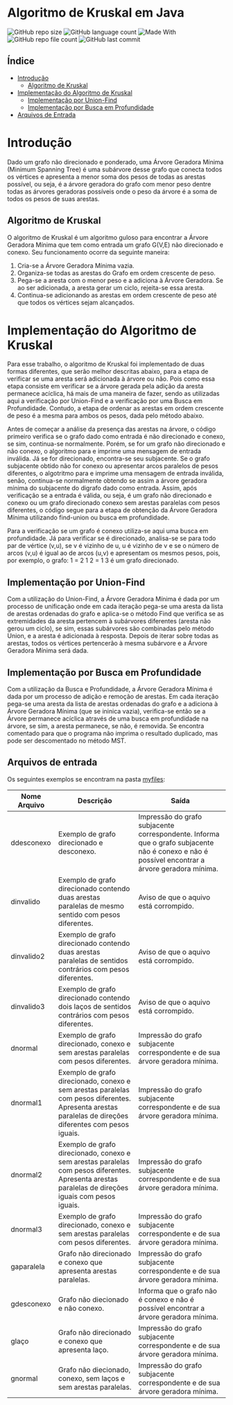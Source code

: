# Algoritmo de Kruskal em Java


![GitHub repo size](https://img.shields.io/github/repo-size/leticiatavaresds/MSTKruskal?color=a21360&style=for-the-badge)
![GitHub language count](https://img.shields.io/github/languages/count/leticiatavaresds/MSTKruskal?color=a21360&style=for-the-badge)
![Made With](https://img.shields.io/badge/Made%20With-Java-lightgrey?color=a21360&style=for-the-badge)
![GitHub repo file count](https://img.shields.io/github/directory-file-count/leticiatavaresds/MSTKruskal?color=a21360&style=for-the-badge)
![GitHub last commit](https://img.shields.io/github/last-commit/leticiatavaresds/MSTKruskal?color=a21360&style=for-the-badge)

## Índice

- [Introdução](#introdução)
  - [Algoritmo de Kruskal](#algoritmo-de-kruskal)
- [Implementação do Algoritmo de Kruskal](#implementação-do-algoritmo-de-kruskal)
  - [Implementação por Union-Find](#implementação-por-union-find)
  - [Implementação por Busca em Profundidade](#implementação-por-busca-em-profundidade)
- [Arquivos de Entrada](#arquivos-de-entrada)

# Introdução

Dado um grafo não direcionado e ponderado, uma Árvore Geradora Mínima (Minimum Spanning Tree) é uma subárvore desse grafo que conecta todos os vértices e apresenta a menor soma dos pesos de todas as arestas possível, ou seja, é a árvore geradora do grafo com menor peso dentre todas as árvores geradoras possíveis onde o peso da árvore é a soma de todos os pesos de suas arestas.


## Algoritmo de Kruskal
O algoritmo de Kruskal é um algoritmo guloso para encontrar a Árvore Geradora Mínima que tem como entrada um grafo G(V,E) não direcionado e conexo. Seu funcionamento ocorre da seguinte maneira:
1.	Cria-se a Árvore Geradora Mínima vazia.
2.	Organiza-se todas as arestas do Grafo em ordem crescente de peso.
3.	Pega-se a aresta com o menor peso e a adiciona à Árvore Geradora. Se ao ser adicionada, a aresta gerar um ciclo, rejeita-se essa aresta.
4.	Continua-se adicionando as arestas em ordem crescente de peso até que todos os vértices sejam alcançados.
 

#	Implementação do Algoritmo de Kruskal
Para esse trabalho, o algoritmo de Kruskal foi implementado de duas formas diferentes, que serão melhor descritas abaixo, 
para a etapa de verificar se uma aresta será adicionada à árvore ou não. 
Pois como essa etapa consiste em verificar se a árvore gerada pela adição da aresta permanece acíclica, há mais de uma maneira de fazer, 
sendo as utilizadas aqui a verificação por Union-Find e a verificação por uma Busca em Profundidade. 
Contudo, a etapa de ordenar as arestas em ordem crescente de peso é a mesma para ambos os pesos, dada pelo método abaixo.

Antes de começar a análise da presença das arestas na árvore, o código primeiro verifica se o grafo dado como entrada é não direcionado e conexo, se sim, continua-se normalmente. Porém, se for um grafo não direcionado e não conexo, o algoritmo para e imprime uma mensagem de entrada inválida. Já se for direcionado, encontra-se seu subjacente. Se o grafo subjacente obtido não for conexo ou apresentar arcos paralelos de pesos diferentes, o algotritmo para e imprime uma mensagem de entrada inválida, senão, continua-se normalmente obtendo se assim a árvore geradora mínima do subjacente do digrafo dado como entrada. Assim, após verificação se a entrada é válida, ou seja, é um grafo não direcionado e conexo ou um grafo direcionado conexo sem arestas paralelas com pesos diferentes, o código segue para a etapa de obtenção da Árvore Geradora Mínima utilizando find-union ou busca em profundidade. 

Para a verificação se um grafo é conexo utiliza-se aqui uma busca em profundidade. Já para verificar se é direcionado, analisa-se se para todo par de vértice (v,u), se v é vizinho de u, u é vizinho de v e se o número de arcos (v,u) é igual ao de arcos (u,v) e apresentam os mesmos pesos, pois, por exemplo, o grafo:
1 = 2 1 
2 = 1 3 
é um grafo direcionado.

## Implementação por Union-Find
Com a utilização do Union-Find, a Árvore Geradora Mínima é dada por um processo de unificação onde em cada iteração pega-se 
uma aresta da lista de arestas ordenadas do grafo e aplica-se o método Find que verifica se as extremidades da aresta pertencem 
à subárvores diferentes (aresta não gerou um ciclo), se sim, essas subárvores são combinadas pelo método Union, e a aresta é adicionada à resposta. 
Depois de iterar sobre todas as arestas, todos os vértices pertencerão à mesma subárvore e a Árvore Geradora Mínima será dada. 


## Implementação por Busca em Profundidade
Com a utilização da Busca e Profundidade, a Árvore Geradora Mínima é dada por um processo de adição e remoção de arestas. 
Em cada iteração pega-se uma aresta da lista de arestas ordenadas do grafo e a adiciona à Árvore Geradora Mínima (que se ininica vazia), 
verifica-se então se a Árvore permanece acíclica através de uma busca em profundidade na árvore, se sim, a aresta permanece, se não, é removida.
Se encontra comentado para que o programa não imprima o resultado duplicado, mas pode ser descomentado no método MST.

## Arquivos de entrada 

Os seguintes exemplos se encontram na pasta [myfiles](https://github.com/leticiatavaresds/MSTKruskal/tree/master/myfiles):

| Nome Arquivo | Descrição                                                                                                                                               | Saída                                                                                                                               |
|--------------|---------------------------------------------------------------------------------------------------------------------------------------------------------|-------------------------------------------------------------------------------------------------------------------------------------|
| ddesconexo   | Exemplo de grafo direcionado e desconexo.                                                                                                               | Impressão do grafo subjacente correspondente. Informa que o grafo subjacente não é conexo e não é possível encontrar a árvore geradora mínima. |
| dinvalido    | Exemplo de grafo direcionado contendo duas arestas paralelas de mesmo sentido com pesos diferentes.                                                     | Aviso de que o aquivo está corrompido.                                                                                    |
| dinvalido2   | Exemplo de grafo direcionado contendo duas arestas paralelas de sentidos contrários com pesos diferentes.                                               | Aviso de que o aquivo está corrompido.                                                                                    |
| dinvalido3   | Exemplo de grafo direcionado contendo dois laços de sentidos contrários com pesos diferentes.                                                           | Aviso de que o aquivo está corrompido.                                                                                    |
| dnormal      | Exemplo de grafo direcionado, conexo e sem arestas paralelas com pesos diferentes.                                                                      | Impressão do grafo subjacente correspondente e de sua árvore geradora mínima.                                                  |
| dnormal1     | Exemplo de grafo direcionado, conexo e sem arestas paralelas com pesos diferentes. Apresenta arestas paralelas de direções diferentes com pesos iguais. | Impressão do grafo subjacente correspondente e de sua árvore geradora mínima.                                                  |
| dnormal2     | Exemplo de grafo direcionado, conexo e sem arestas paralelas com pesos diferentes. Apresenta arestas paralelas de direções iguais com pesos iguais.     | Impressão do grafo subjacente correspondente e de sua árvore geradora mínima.                                                  |
| dnormal3     | Exemplo de grafo direcionado, conexo e sem arestas paralelas com pesos diferentes.                                                                      | Impressão do grafo subjacente correspondente e de sua árvore geradora mínima.                                                  |
| gaparalela   | Grafo não direcionado e conexo que apresenta arestas paralelas.                                                                                         | Impressão do grafo subjacente correspondente e de sua árvore geradora mínima.                                                  |
| gdesconexo   | Grafo não diecionado e não conexo.                                                                                                                      | Informa que o grafo não é conexo e não é possível encontrar a árvore geradora mínima.                              |
| glaço        | Grafo não direcionado e conexo que apresenta laço.                                                                                                      | Impressão do grafo subjacente correspondente e de sua árvore geradora mínima.                                                  |
| gnormal      | Grafo não diecionado, conexo, sem laços e sem arestas paralelas.                                                                                             | Impressão do grafo subjacente correspondente e de sua árvore geradora mínima.                                                  |


